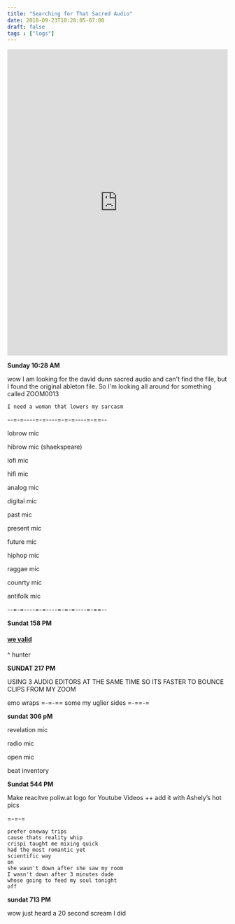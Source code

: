```yaml
---
title: "Searching for That Sacred Audio"
date: 2018-09-23T10:28:05-07:00
draft: false
tags : ["logs"]
---
```



<iframe width="100%" height="700" scrolling="no" frameborder="no" allow="autoplay" src="https://w.soundcloud.com/player/?url=https%3A//api.soundcloud.com/tracks/504193599%3Fsecret_token%3Ds-Prndr&color=%2322f5f5&auto_play=false&hide_related=false&show_comments=true&show_user=true&show_reposts=false&show_teaser=true&visual=true"></iframe>

**Sunday 10:28 AM**

wow I am looking for the david dunn sacred audio and can't find the file, but I found the original ableton file. So I'm looking all around for something called ZOOM0013

```
I need a woman that lowers my sarcasm
```


--=-=----=-=----=-=-=----=-==--

lobrow mic

hibrow mic (shaekspeare)

lofi mic

hifi mic

analog mic

digital mic

past mic

present mic

future mic

hiphop mic

raggae mic

counrty mic

antifolk mic


--=-=----=-=----=-=-=----=-==--



**Sundat 158 PM**

#### <a href="https://youtu.be/HlDNLHIpXsw"> we valid </a>

^ hunter  




**SUNDAT 217 PM**

USING 3 AUDIO EDITORS AT THE SAME TIME SO ITS FASTER TO BOUNCE CLIPS FROM MY ZOOM




emo wraps
=-=-==
some my uglier sides
=-==-=



**sundat 306 pM**

revelation mic


radio mic

open mic


beat inventory



**Sundat 544 PM**

Make reacitve poliw.at logo for Youtube Videos ++ add it with Ashely’s hot pics



=-=-=

```
prefer oneway trips
cause thats reality whip
crispi taught me mixing quick
had the most romantic yet
scientific way
on
she wasn't down after she saw my room
I wasn't down after 3 minutes dude
whose going to feed my soul tonight
off
```



**sundat 713 PM**

wow just heard a 20 second scream I did

